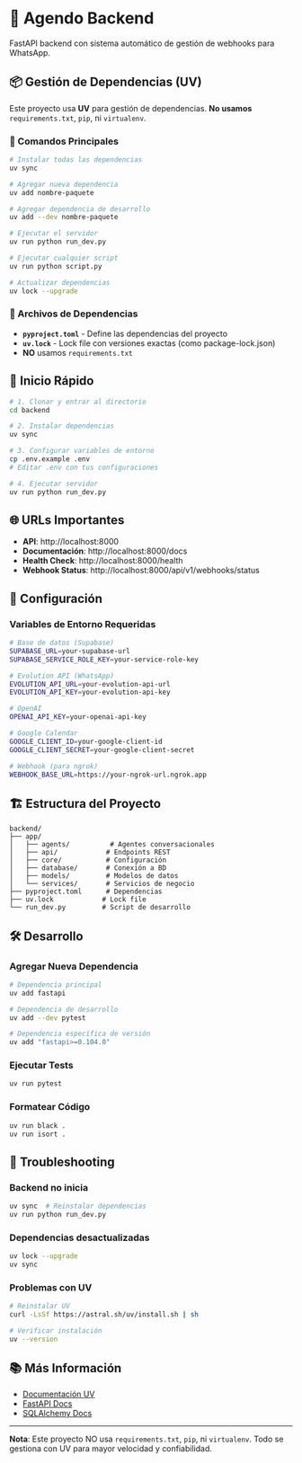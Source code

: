 # 🚀 Agendo Backend

FastAPI backend con sistema automático de gestión de webhooks para WhatsApp.

## 📦 Gestión de Dependencias (UV)

Este proyecto usa **UV** para gestión de dependencias. **No usamos** `requirements.txt`, `pip`, ni `virtualenv`.

### 🔧 Comandos Principales

```bash
# Instalar todas las dependencias
uv sync

# Agregar nueva dependencia
uv add nombre-paquete

# Agregar dependencia de desarrollo
uv add --dev nombre-paquete

# Ejecutar el servidor
uv run python run_dev.py

# Ejecutar cualquier script
uv run python script.py

# Actualizar dependencias
uv lock --upgrade
```

### 📁 Archivos de Dependencias

- **`pyproject.toml`** - Define las dependencias del proyecto
- **`uv.lock`** - Lock file con versiones exactas (como package-lock.json)
- **NO** usamos `requirements.txt`

## 🚀 Inicio Rápido

```bash
# 1. Clonar y entrar al directorio
cd backend

# 2. Instalar dependencias
uv sync

# 3. Configurar variables de entorno
cp .env.example .env
# Editar .env con tus configuraciones

# 4. Ejecutar servidor
uv run python run_dev.py
```

## 🌐 URLs Importantes

- **API**: http://localhost:8000
- **Documentación**: http://localhost:8000/docs
- **Health Check**: http://localhost:8000/health
- **Webhook Status**: http://localhost:8000/api/v1/webhooks/status

## 🔧 Configuración

### Variables de Entorno Requeridas

```bash
# Base de datos (Supabase)
SUPABASE_URL=your-supabase-url
SUPABASE_SERVICE_ROLE_KEY=your-service-role-key

# Evolution API (WhatsApp)
EVOLUTION_API_URL=your-evolution-api-url
EVOLUTION_API_KEY=your-evolution-api-key

# OpenAI
OPENAI_API_KEY=your-openai-api-key

# Google Calendar
GOOGLE_CLIENT_ID=your-google-client-id
GOOGLE_CLIENT_SECRET=your-google-client-secret

# Webhook (para ngrok)
WEBHOOK_BASE_URL=https://your-ngrok-url.ngrok.app
```

## 🏗️ Estructura del Proyecto

```
backend/
├── app/
│   ├── agents/          # Agentes conversacionales
│   ├── api/            # Endpoints REST
│   ├── core/           # Configuración
│   ├── database/       # Conexión a BD
│   ├── models/         # Modelos de datos
│   └── services/       # Servicios de negocio
├── pyproject.toml      # Dependencias
├── uv.lock            # Lock file
└── run_dev.py         # Script de desarrollo
```

## 🛠️ Desarrollo

### Agregar Nueva Dependencia

```bash
# Dependencia principal
uv add fastapi

# Dependencia de desarrollo
uv add --dev pytest

# Dependencia específica de versión
uv add "fastapi>=0.104.0"
```

### Ejecutar Tests

```bash
uv run pytest
```

### Formatear Código

```bash
uv run black .
uv run isort .
```

## 🚨 Troubleshooting

### Backend no inicia
```bash
uv sync  # Reinstalar dependencias
uv run python run_dev.py
```

### Dependencias desactualizadas
```bash
uv lock --upgrade
uv sync
```

### Problemas con UV
```bash
# Reinstalar UV
curl -LsSf https://astral.sh/uv/install.sh | sh

# Verificar instalación
uv --version
```

## 📚 Más Información

- [Documentación UV](https://docs.astral.sh/uv/)
- [FastAPI Docs](https://fastapi.tiangolo.com/)
- [SQLAlchemy Docs](https://docs.sqlalchemy.org/)

---

**Nota**: Este proyecto NO usa `requirements.txt`, `pip`, ni `virtualenv`. Todo se gestiona con UV para mayor velocidad y confiabilidad.
